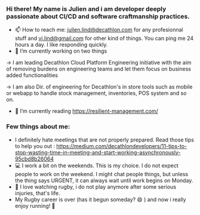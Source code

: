 ### Hi there! My name is Julien and i am developer deeply passionate about CI/CD and software craftmanship practices.

- 📫 How to reach me: julien.lind@decathlon.com for any profesionnal stuff and vj.lind@gmail.com for other kind of things. You can ping me 24 hours a day. I like responding quickly.
- 🔭 I’m currently working on two things

&#8594; I am leading Decathlon Cloud Platform Engineering initiative with the aim of removing burdens on engineering teams and let them focus on business added functionalities

&#8594; I am also Dir. of engineering for Decathlon's in store tools such as mobile or webapp to handle stock management, inventories, POS system and so on.
- 🌱 I’m currently reading https://resilient-management.com/

### Few things about me:
- I definitely hate meetings that are not properly prepared. Read those tips to help you out : https://medium.com/decathlondevelopers/11-tips-to-stop-wasting-time-in-meeting-and-start-working-asynchronously-95cbd8b26064
- 💻 I work a bit on the weekends. This is my choice. I do not expect people to work on the weekend. I might chat people things, but unless the thing says URGENT, it can always wait until work begins on Monday.
- 🏉 I love watching rugby, i do not play anymore after some serious injuries, that's life.
- My Rugby career is over (has it begun someday? 😄 ) and now i really enjoy running! 🏃‍


<!--
Here are some ideas to get you started:
- 🌱 I’m currently learning ...
- 👯 I’m looking to collaborate on ...
- 🤔 I’m looking for help with ...
- 💬 Ask me about ...
- 😄 Pronouns: ...
- ⚡ Fun fact: ...
-->
